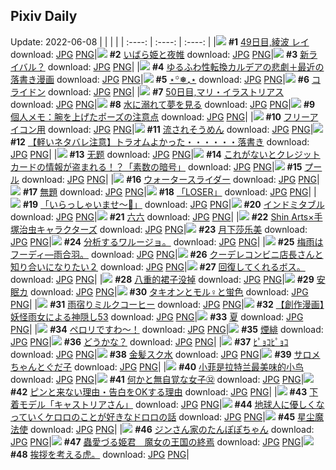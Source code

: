 ## Pixiv Daily
Update: 2022-06-08
|      |      |      |
| :----: | :----: | :----: |
|![](https://pixiv.microyu.workers.dev/c/240x480/img-master/img/2022/06/06/00/00/08/98857774_p0_master1200.jpg) **#1** [49日目,綾波 レイ](https://www.pixiv.net/artworks/98857774) download: [JPG](https://pixiv.microyu.workers.dev/img-original/img/2022/06/06/00/00/08/98857774_p0.jpg) [PNG](https://pixiv.microyu.workers.dev/img-original/img/2022/06/06/00/00/08/98857774_p0.png)|![](https://pixiv.microyu.workers.dev/c/240x480/img-master/img/2022/06/06/17/59/47/98871500_p0_master1200.jpg) **#2** [いばら姫と夜帷](https://www.pixiv.net/artworks/98871500) download: [JPG](https://pixiv.microyu.workers.dev/img-original/img/2022/06/06/17/59/47/98871500_p0.jpg) [PNG](https://pixiv.microyu.workers.dev/img-original/img/2022/06/06/17/59/47/98871500_p0.png)|![](https://pixiv.microyu.workers.dev/c/240x480/img-master/img/2022/06/06/08/06/13/98864401_p0_master1200.jpg) **#3** [新ライバル？](https://www.pixiv.net/artworks/98864401) download: [JPG](https://pixiv.microyu.workers.dev/img-original/img/2022/06/06/08/06/13/98864401_p0.jpg) [PNG](https://pixiv.microyu.workers.dev/img-original/img/2022/06/06/08/06/13/98864401_p0.png)|
|![](https://pixiv.microyu.workers.dev/c/240x480/img-master/img/2022/06/06/18/07/45/98871698_p0_master1200.jpg) **#4** [ゆるふわ性転換カルデアの悲劇＋最近の落書き漫画](https://www.pixiv.net/artworks/98871698) download: [JPG](https://pixiv.microyu.workers.dev/img-original/img/2022/06/06/18/07/45/98871698_p0.jpg) [PNG](https://pixiv.microyu.workers.dev/img-original/img/2022/06/06/18/07/45/98871698_p0.png)|![](https://pixiv.microyu.workers.dev/c/240x480/img-master/img/2022/06/07/00/00/08/98880471_p0_master1200.jpg) **#5** [⋆꙳❅₊⋆](https://www.pixiv.net/artworks/98880471) download: [JPG](https://pixiv.microyu.workers.dev/img-original/img/2022/06/07/00/00/08/98880471_p0.jpg) [PNG](https://pixiv.microyu.workers.dev/img-original/img/2022/06/07/00/00/08/98880471_p0.png)|![](https://pixiv.microyu.workers.dev/c/240x480/img-master/img/2022/06/06/00/01/54/98857784_p0_master1200.jpg) **#6** [コライドン](https://www.pixiv.net/artworks/98857784) download: [JPG](https://pixiv.microyu.workers.dev/img-original/img/2022/06/06/00/01/54/98857784_p0.jpg) [PNG](https://pixiv.microyu.workers.dev/img-original/img/2022/06/06/00/01/54/98857784_p0.png)|
|![](https://pixiv.microyu.workers.dev/c/240x480/img-master/img/2022/06/07/00/00/06/98880446_p0_master1200.jpg) **#7** [50日目,マリ・イラストリアス](https://www.pixiv.net/artworks/98880446) download: [JPG](https://pixiv.microyu.workers.dev/img-original/img/2022/06/07/00/00/06/98880446_p0.jpg) [PNG](https://pixiv.microyu.workers.dev/img-original/img/2022/06/07/00/00/06/98880446_p0.png)|![](https://pixiv.microyu.workers.dev/c/240x480/img-master/img/2022/06/07/00/10/09/98880457_p0_master1200.jpg) **#8** [水に溺れて夢を見る](https://www.pixiv.net/artworks/98880457) download: [JPG](https://pixiv.microyu.workers.dev/img-original/img/2022/06/07/00/10/09/98880457_p0.jpg) [PNG](https://pixiv.microyu.workers.dev/img-original/img/2022/06/07/00/10/09/98880457_p0.png)|![](https://pixiv.microyu.workers.dev/c/240x480/img-master/img/2022/06/07/09/00/01/98886722_p0_master1200.jpg) **#9** [個人メモ：腕を上げたポーズの注意点](https://www.pixiv.net/artworks/98886722) download: [JPG](https://pixiv.microyu.workers.dev/img-original/img/2022/06/07/09/00/01/98886722_p0.jpg) [PNG](https://pixiv.microyu.workers.dev/img-original/img/2022/06/07/09/00/01/98886722_p0.png)|
|![](https://pixiv.microyu.workers.dev/c/240x480/img-master/img/2022/06/06/00/37/45/98859221_p0_master1200.jpg) **#10** [フリーアイコン用](https://www.pixiv.net/artworks/98859221) download: [JPG](https://pixiv.microyu.workers.dev/img-original/img/2022/06/06/00/37/45/98859221_p0.jpg) [PNG](https://pixiv.microyu.workers.dev/img-original/img/2022/06/06/00/37/45/98859221_p0.png)|![](https://pixiv.microyu.workers.dev/c/240x480/img-master/img/2022/06/06/23/25/28/98879389_p0_master1200.jpg) **#11** [流されそうめん](https://www.pixiv.net/artworks/98879389) download: [JPG](https://pixiv.microyu.workers.dev/img-original/img/2022/06/06/23/25/28/98879389_p0.jpg) [PNG](https://pixiv.microyu.workers.dev/img-original/img/2022/06/06/23/25/28/98879389_p0.png)|![](https://pixiv.microyu.workers.dev/c/240x480/img-master/img/2022/06/06/17/12/58/98870727_p0_master1200.jpg) **#12** [【軽いネタバレ注意】トラオムよかった・・・・・・落書き](https://www.pixiv.net/artworks/98870727) download: [JPG](https://pixiv.microyu.workers.dev/img-original/img/2022/06/06/17/12/58/98870727_p0.jpg) [PNG](https://pixiv.microyu.workers.dev/img-original/img/2022/06/06/17/12/58/98870727_p0.png)|
|![](https://pixiv.microyu.workers.dev/c/240x480/img-master/img/2022/06/06/00/48/05/98859498_p0_master1200.jpg) **#13** [无题](https://www.pixiv.net/artworks/98859498) download: [JPG](https://pixiv.microyu.workers.dev/img-original/img/2022/06/06/00/48/05/98859498_p0.jpg) [PNG](https://pixiv.microyu.workers.dev/img-original/img/2022/06/06/00/48/05/98859498_p0.png)|![](https://pixiv.microyu.workers.dev/c/240x480/img-master/img/2022/06/06/18/22/58/98871980_p0_master1200.jpg) **#14** [これがないとクレジットカードの情報が盗まれる！？「素数の暗号」](https://www.pixiv.net/artworks/98871980) download: [JPG](https://pixiv.microyu.workers.dev/img-original/img/2022/06/06/18/22/58/98871980_p0.jpg) [PNG](https://pixiv.microyu.workers.dev/img-original/img/2022/06/06/18/22/58/98871980_p0.png)|![](https://pixiv.microyu.workers.dev/c/240x480/img-master/img/2022/06/06/20/30/00/98874739_p0_master1200.jpg) **#15** [プール](https://www.pixiv.net/artworks/98874739) download: [JPG](https://pixiv.microyu.workers.dev/img-original/img/2022/06/06/20/30/00/98874739_p0.jpg) [PNG](https://pixiv.microyu.workers.dev/img-original/img/2022/06/06/20/30/00/98874739_p0.png)|
|![](https://pixiv.microyu.workers.dev/c/240x480/img-master/img/2022/06/07/06/00/01/98885314_p0_master1200.jpg) **#16** [ウォータースライダー](https://www.pixiv.net/artworks/98885314) download: [JPG](https://pixiv.microyu.workers.dev/img-original/img/2022/06/07/06/00/01/98885314_p0.jpg) [PNG](https://pixiv.microyu.workers.dev/img-original/img/2022/06/07/06/00/01/98885314_p0.png)|![](https://pixiv.microyu.workers.dev/c/240x480/img-master/img/2022/06/07/01/30/01/98882714_p0_master1200.jpg) **#17** [無題](https://www.pixiv.net/artworks/98882714) download: [JPG](https://pixiv.microyu.workers.dev/img-original/img/2022/06/07/01/30/01/98882714_p0.jpg) [PNG](https://pixiv.microyu.workers.dev/img-original/img/2022/06/07/01/30/01/98882714_p0.png)|![](https://pixiv.microyu.workers.dev/c/240x480/img-master/img/2022/06/06/05/50/19/98863250_p0_master1200.jpg) **#18** [「LOSER」](https://www.pixiv.net/artworks/98863250) download: [JPG](https://pixiv.microyu.workers.dev/img-original/img/2022/06/06/05/50/19/98863250_p0.jpg) [PNG](https://pixiv.microyu.workers.dev/img-original/img/2022/06/06/05/50/19/98863250_p0.png)|
|![](https://pixiv.microyu.workers.dev/c/240x480/img-master/img/2022/06/06/00/00/12/98857805_p0_master1200.jpg) **#19** [「いらっしゃいませ～👹」](https://www.pixiv.net/artworks/98857805) download: [JPG](https://pixiv.microyu.workers.dev/img-original/img/2022/06/06/00/00/12/98857805_p0.jpg) [PNG](https://pixiv.microyu.workers.dev/img-original/img/2022/06/06/00/00/12/98857805_p0.png)|![](https://pixiv.microyu.workers.dev/c/240x480/img-master/img/2022/06/06/00/01/54/98858019_p0_master1200.jpg) **#20** [インドミタブル](https://www.pixiv.net/artworks/98858019) download: [JPG](https://pixiv.microyu.workers.dev/img-original/img/2022/06/06/00/01/54/98858019_p0.jpg) [PNG](https://pixiv.microyu.workers.dev/img-original/img/2022/06/06/00/01/54/98858019_p0.png)|![](https://pixiv.microyu.workers.dev/c/240x480/img-master/img/2022/06/06/11/33/59/98866376_p0_master1200.jpg) **#21** [六六](https://www.pixiv.net/artworks/98866376) download: [JPG](https://pixiv.microyu.workers.dev/img-original/img/2022/06/06/11/33/59/98866376_p0.jpg) [PNG](https://pixiv.microyu.workers.dev/img-original/img/2022/06/06/11/33/59/98866376_p0.png)|
|![](https://pixiv.microyu.workers.dev/c/240x480/img-master/img/2022/06/06/19/38/15/98873600_p0_master1200.jpg) **#22** [Shin Arts×手塚治虫キャラクターズ](https://www.pixiv.net/artworks/98873600) download: [JPG](https://pixiv.microyu.workers.dev/img-original/img/2022/06/06/19/38/15/98873600_p0.jpg) [PNG](https://pixiv.microyu.workers.dev/img-original/img/2022/06/06/19/38/15/98873600_p0.png)|![](https://pixiv.microyu.workers.dev/c/240x480/img-master/img/2022/06/07/11/27/19/98888041_p0_master1200.jpg) **#23** [月下莎乐美](https://www.pixiv.net/artworks/98888041) download: [JPG](https://pixiv.microyu.workers.dev/img-original/img/2022/06/07/11/27/19/98888041_p0.jpg) [PNG](https://pixiv.microyu.workers.dev/img-original/img/2022/06/07/11/27/19/98888041_p0.png)|![](https://pixiv.microyu.workers.dev/c/240x480/img-master/img/2022/06/06/01/15/29/98859587_p0_master1200.jpg) **#24** [分析するワルージョ。](https://www.pixiv.net/artworks/98859587) download: [JPG](https://pixiv.microyu.workers.dev/img-original/img/2022/06/06/01/15/29/98859587_p0.jpg) [PNG](https://pixiv.microyu.workers.dev/img-original/img/2022/06/06/01/15/29/98859587_p0.png)|
|![](https://pixiv.microyu.workers.dev/c/240x480/img-master/img/2022/06/06/18/32/48/98872208_p0_master1200.jpg) **#25** [梅雨はフーディ―雨合羽。](https://www.pixiv.net/artworks/98872208) download: [JPG](https://pixiv.microyu.workers.dev/img-original/img/2022/06/06/18/32/48/98872208_p0.jpg) [PNG](https://pixiv.microyu.workers.dev/img-original/img/2022/06/06/18/32/48/98872208_p0.png)|![](https://pixiv.microyu.workers.dev/c/240x480/img-master/img/2022/06/07/19/10/46/98893951_p0_master1200.jpg) **#26** [クーデレコンビニ店長さんと知り合いになりたい２](https://www.pixiv.net/artworks/98893951) download: [JPG](https://pixiv.microyu.workers.dev/img-original/img/2022/06/07/19/10/46/98893951_p0.jpg) [PNG](https://pixiv.microyu.workers.dev/img-original/img/2022/06/07/19/10/46/98893951_p0.png)|![](https://pixiv.microyu.workers.dev/c/240x480/img-master/img/2022/06/06/15/44/02/98869469_p0_master1200.jpg) **#27** [回復してくれるボス。](https://www.pixiv.net/artworks/98869469) download: [JPG](https://pixiv.microyu.workers.dev/img-original/img/2022/06/06/15/44/02/98869469_p0.jpg) [PNG](https://pixiv.microyu.workers.dev/img-original/img/2022/06/06/15/44/02/98869469_p0.png)|
|![](https://pixiv.microyu.workers.dev/c/240x480/img-master/img/2022/06/06/11/27/27/98866303_p0_master1200.jpg) **#28** [八重的裙子没掉](https://www.pixiv.net/artworks/98866303) download: [JPG](https://pixiv.microyu.workers.dev/img-original/img/2022/06/06/11/27/27/98866303_p0.jpg) [PNG](https://pixiv.microyu.workers.dev/img-original/img/2022/06/06/11/27/27/98866303_p0.png)|![](https://pixiv.microyu.workers.dev/c/240x480/img-master/img/2022/06/06/14/31/50/98868600_p0_master1200.jpg) **#29** [安眠カ](https://www.pixiv.net/artworks/98868600) download: [JPG](https://pixiv.microyu.workers.dev/img-original/img/2022/06/06/14/31/50/98868600_p0.jpg) [PNG](https://pixiv.microyu.workers.dev/img-original/img/2022/06/06/14/31/50/98868600_p0.png)|![](https://pixiv.microyu.workers.dev/c/240x480/img-master/img/2022/06/06/00/04/24/98858113_p0_master1200.jpg) **#30** [タキオンとモル♀と蛍色](https://www.pixiv.net/artworks/98858113) download: [JPG](https://pixiv.microyu.workers.dev/img-original/img/2022/06/06/00/04/24/98858113_p0.jpg) [PNG](https://pixiv.microyu.workers.dev/img-original/img/2022/06/06/00/04/24/98858113_p0.png)|
|![](https://pixiv.microyu.workers.dev/c/240x480/img-master/img/2022/06/07/22/59/39/98899501_p0_master1200.jpg) **#31** [雨宿りミルクコーヒー](https://www.pixiv.net/artworks/98899501) download: [JPG](https://pixiv.microyu.workers.dev/img-original/img/2022/06/07/22/59/39/98899501_p0.jpg) [PNG](https://pixiv.microyu.workers.dev/img-original/img/2022/06/07/22/59/39/98899501_p0.png)|![](https://pixiv.microyu.workers.dev/c/240x480/img-master/img/2022/06/07/20/21/59/98895443_p0_master1200.jpg) **#32** [【創作漫画】妖怪雨女による神隠し53](https://www.pixiv.net/artworks/98895443) download: [JPG](https://pixiv.microyu.workers.dev/img-original/img/2022/06/07/20/21/59/98895443_p0.jpg) [PNG](https://pixiv.microyu.workers.dev/img-original/img/2022/06/07/20/21/59/98895443_p0.png)|![](https://pixiv.microyu.workers.dev/c/240x480/img-master/img/2022/06/06/00/00/11/98857798_p0_master1200.jpg) **#33** [夏](https://www.pixiv.net/artworks/98857798) download: [JPG](https://pixiv.microyu.workers.dev/img-original/img/2022/06/06/00/00/11/98857798_p0.jpg) [PNG](https://pixiv.microyu.workers.dev/img-original/img/2022/06/06/00/00/11/98857798_p0.png)|
|![](https://pixiv.microyu.workers.dev/c/240x480/img-master/img/2022/06/06/21/29/41/98876211_p0_master1200.jpg) **#34** [ペロリですわ〜！](https://www.pixiv.net/artworks/98876211) download: [JPG](https://pixiv.microyu.workers.dev/img-original/img/2022/06/06/21/29/41/98876211_p0.jpg) [PNG](https://pixiv.microyu.workers.dev/img-original/img/2022/06/06/21/29/41/98876211_p0.png)|![](https://pixiv.microyu.workers.dev/c/240x480/img-master/img/2022/06/06/17/27/19/98870928_p0_master1200.jpg) **#35** [煙緋](https://www.pixiv.net/artworks/98870928) download: [JPG](https://pixiv.microyu.workers.dev/img-original/img/2022/06/06/17/27/19/98870928_p0.jpg) [PNG](https://pixiv.microyu.workers.dev/img-original/img/2022/06/06/17/27/19/98870928_p0.png)|![](https://pixiv.microyu.workers.dev/c/240x480/img-master/img/2022/06/07/10/39/08/98887607_p0_master1200.jpg) **#36** [どうかな？](https://www.pixiv.net/artworks/98887607) download: [JPG](https://pixiv.microyu.workers.dev/img-original/img/2022/06/07/10/39/08/98887607_p0.jpg) [PNG](https://pixiv.microyu.workers.dev/img-original/img/2022/06/07/10/39/08/98887607_p0.png)|
|![](https://pixiv.microyu.workers.dev/c/240x480/img-master/img/2022/06/06/18/27/06/98872071_p0_master1200.jpg) **#37** [ﾋﾟｮｺﾋﾟｮｺ](https://www.pixiv.net/artworks/98872071) download: [JPG](https://pixiv.microyu.workers.dev/img-original/img/2022/06/06/18/27/06/98872071_p0.jpg) [PNG](https://pixiv.microyu.workers.dev/img-original/img/2022/06/06/18/27/06/98872071_p0.png)|![](https://pixiv.microyu.workers.dev/c/240x480/img-master/img/2022/06/06/22/08/13/98877269_p0_master1200.jpg) **#38** [金髪スク水](https://www.pixiv.net/artworks/98877269) download: [JPG](https://pixiv.microyu.workers.dev/img-original/img/2022/06/06/22/08/13/98877269_p0.jpg) [PNG](https://pixiv.microyu.workers.dev/img-original/img/2022/06/06/22/08/13/98877269_p0.png)|![](https://pixiv.microyu.workers.dev/c/240x480/img-master/img/2022/06/06/01/32/06/98860506_p0_master1200.jpg) **#39** [サロメちゃんとぐだ子](https://www.pixiv.net/artworks/98860506) download: [JPG](https://pixiv.microyu.workers.dev/img-original/img/2022/06/06/01/32/06/98860506_p0.jpg) [PNG](https://pixiv.microyu.workers.dev/img-original/img/2022/06/06/01/32/06/98860506_p0.png)|
|![](https://pixiv.microyu.workers.dev/c/240x480/img-master/img/2022/06/06/22/42/17/98878169_p0_master1200.jpg) **#40** [小菲是拉特兰最美味的小鸟](https://www.pixiv.net/artworks/98878169) download: [JPG](https://pixiv.microyu.workers.dev/img-original/img/2022/06/06/22/42/17/98878169_p0.jpg) [PNG](https://pixiv.microyu.workers.dev/img-original/img/2022/06/06/22/42/17/98878169_p0.png)|![](https://pixiv.microyu.workers.dev/c/240x480/img-master/img/2022/06/06/18/00/07/98871543_p0_master1200.jpg) **#41** [何かと無自覚な女子㉜](https://www.pixiv.net/artworks/98871543) download: [JPG](https://pixiv.microyu.workers.dev/img-original/img/2022/06/06/18/00/07/98871543_p0.jpg) [PNG](https://pixiv.microyu.workers.dev/img-original/img/2022/06/06/18/00/07/98871543_p0.png)|![](https://pixiv.microyu.workers.dev/c/240x480/img-master/img/2022/06/07/00/00/13/98880498_p0_master1200.jpg) **#42** [ピンと来ない理由・告白をOKする理由](https://www.pixiv.net/artworks/98880498) download: [JPG](https://pixiv.microyu.workers.dev/img-original/img/2022/06/07/00/00/13/98880498_p0.jpg) [PNG](https://pixiv.microyu.workers.dev/img-original/img/2022/06/07/00/00/13/98880498_p0.png)|
|![](https://pixiv.microyu.workers.dev/c/240x480/img-master/img/2022/06/06/01/00/00/98859793_p0_master1200.jpg) **#43** [下着モデル「キャストリアさん」](https://www.pixiv.net/artworks/98859793) download: [JPG](https://pixiv.microyu.workers.dev/img-original/img/2022/06/06/01/00/00/98859793_p0.jpg) [PNG](https://pixiv.microyu.workers.dev/img-original/img/2022/06/06/01/00/00/98859793_p0.png)|![](https://pixiv.microyu.workers.dev/c/240x480/img-master/img/2022/06/06/19/22/38/98873286_p0_master1200.jpg) **#44** [地球人に優しくなっていくケロロのことが好きなドロロの話](https://www.pixiv.net/artworks/98873286) download: [JPG](https://pixiv.microyu.workers.dev/img-original/img/2022/06/06/19/22/38/98873286_p0.jpg) [PNG](https://pixiv.microyu.workers.dev/img-original/img/2022/06/06/19/22/38/98873286_p0.png)|![](https://pixiv.microyu.workers.dev/c/240x480/img-master/img/2022/06/06/11/31/15/98866354_p0_master1200.jpg) **#45** [星尘魔法使](https://www.pixiv.net/artworks/98866354) download: [JPG](https://pixiv.microyu.workers.dev/img-original/img/2022/06/06/11/31/15/98866354_p0.jpg) [PNG](https://pixiv.microyu.workers.dev/img-original/img/2022/06/06/11/31/15/98866354_p0.png)|
|![](https://pixiv.microyu.workers.dev/c/240x480/img-master/img/2022/06/06/19/30/29/98873462_p0_master1200.jpg) **#46** [ジンさん家のたんぽぽちゃん](https://www.pixiv.net/artworks/98873462) download: [JPG](https://pixiv.microyu.workers.dev/img-original/img/2022/06/06/19/30/29/98873462_p0.jpg) [PNG](https://pixiv.microyu.workers.dev/img-original/img/2022/06/06/19/30/29/98873462_p0.png)|![](https://pixiv.microyu.workers.dev/c/240x480/img-master/img/2022/06/07/00/00/01/98880397_p0_master1200.jpg) **#47** [蟲愛づる姫君　魔女の王国の終焉](https://www.pixiv.net/artworks/98880397) download: [JPG](https://pixiv.microyu.workers.dev/img-original/img/2022/06/07/00/00/01/98880397_p0.jpg) [PNG](https://pixiv.microyu.workers.dev/img-original/img/2022/06/07/00/00/01/98880397_p0.png)|![](https://pixiv.microyu.workers.dev/c/240x480/img-master/img/2022/06/07/08/30/59/98878194_p0_master1200.jpg) **#48** [挨拶を考える虎。](https://www.pixiv.net/artworks/98878194) download: [JPG](https://pixiv.microyu.workers.dev/img-original/img/2022/06/07/08/30/59/98878194_p0.jpg) [PNG](https://pixiv.microyu.workers.dev/img-original/img/2022/06/07/08/30/59/98878194_p0.png)|
